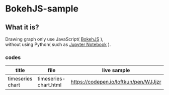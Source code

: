 BokehJS-sample
==================================================

## What it is?
Drawing graph only use JavaScript( [BokehJS](https://bokeh.pydata.org/en/latest/docs/dev_guide/bokehjs.html) ),  
without using Python( such as [Jupyter Notebook](http://jupyter.org/) ).

### codes
| title | file | live sample |
| ----- | ----- | ----- |
| timeseries chart | timeseries-chart.html | https://codepen.io/loftkun/pen/WJJjzr |

